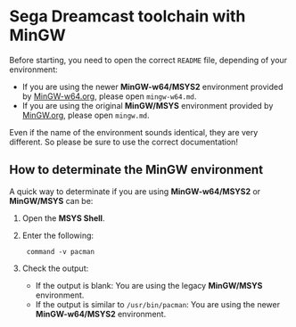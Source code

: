 # Sega Dreamcast toolchain with MinGW #

Before starting, you need to open the correct `README` file, depending of
your environment:

* If you are using the newer **MinGW-w64/MSYS2** environment provided by
  [MinGW-w64.org](https://mingw-w64.org/), please open `mingw-w64.md`.
* If you are using the original **MinGW/MSYS** environment provided by
  [MinGW.org](http://www.mingw.org), please open `mingw.md`.

Even if the name of the environment sounds identical, they are very different. 
So please be sure to use the correct documentation!

## How to determinate the MinGW environment

A quick way to determinate if you are using **MinGW-w64/MSYS2** or 
**MinGW/MSYS** can be:

1. Open the **MSYS Shell**.

2. Enter the following:
		
		command -v pacman

3. Check the output:

	* If the output is blank: You are using the legacy **MinGW/MSYS**
      environment.
	* If the output is similar to `/usr/bin/pacman`: You are using the newer 
      **MinGW-w64/MSYS2** environment.
